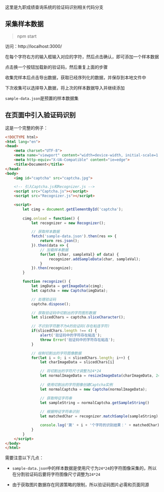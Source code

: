 这里是九职成绩查询系统的验证码识别相关代码分支

## 采集样本数据

> npm start

访问：http://localhost:3000/

在每个字符右方的输入框输入对应的字符，然后点击确认，即可添加一个样本数据

点击换一个按钮加载新的验证码，然后重复上面的步骤

收集完样本后点击导出数据，获取已经序列化的数据，并保存到本地文件中

下次收集可以选择导入数据，将上次的样本数据导入并继续添加

`sample-data.json`是预置的样本数据集


## 在页面中引入验证码识别

这是一个完整的例子：

```html
<!DOCTYPE html>
<html lang="en">
<head>
    <meta charset="UTF-8">
    <meta name="viewport" content="width=device-width, initial-scale=1.0">
    <meta http-equiv="X-UA-Compatible" content="ie=edge">
    <title>Document</title>
</head>
<body>
    <img id="captcha" src="captcha.jpg">

    <!-- 引入Captcha.js和Recognizer.js -->
    <script src="Captcha.js"></script>
    <script src="Recognizer.js"></script>

    <script>
        let cimg = document.getElementById('captcha');
        
        cimg.onload = function() {
            let recognizer = new Recognizer();

            // 获取样本数据
            fetch('sample-data.json').then(res => {
                return res.json();
            }).then(data => {
                // 加载样本数据
                for(let {char, sampleVal} of data) {
                    recognizer.addSampleData(char, sampleVal);
                }
            }).then(recognize);
        }

        function recognize() {
            let imgData = getImageData(cimg);
            let captcha = new Captcha(imgData);

            // 处理验证码
            captcha.dispose();

            // 获取验证码中切割出的字符图形数据
            let slicedChars = captcha.sliceCharacter();

            // 不识别字符数不为4的验证码(存在粘连字符)
            if(slicedChars.length !== 4) {
                alert('验证码中的字符存在粘连');
                throw Error('验证码中的字符存在粘连');
            }

            // 绘制切割出的字符图像数据
            for(let i = 0; i < slicedChars.length; i++) {
                let charImageData = slicedChars[i]

                // 将切割出的字符尺寸调整为24*24
                let normalImageData = resizeImageData(charImageData, 24, 24);
                
                // 使用切割出的字符图像创建Captcha实例
                let normalCaptcha = new Captcha(normalImageData);

                // 获取特征字符串
                let sampleString = normalCaptcha.getSampleString()
                
                // 根据特征字符串识别
                let matchedChar = recognizer.matchSample(sampleString);

                console.log('第' + i + '个字符的识别结果：' + matchedChar);
            }
        }
    </script>
</body>
</html>
```

需要注意以下几点：

- `sample-data.json`中的样本数据是使用尺寸为`24*24`的字符图像采集的，所以在分割验证码后要将字符图像尺寸调整为`24*24`

- 由于获取图片数据存在同源策略的限制，所以验证码图片必需和页面同源